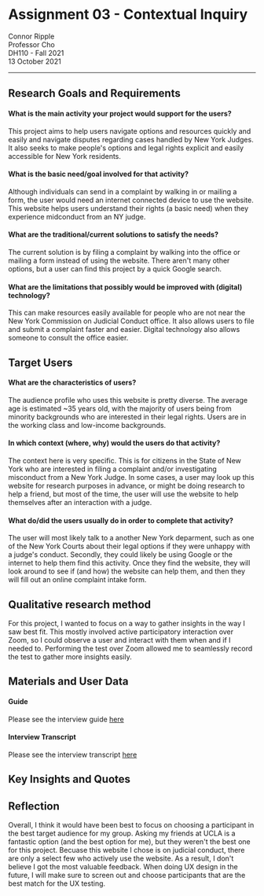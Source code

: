 # Assignment 03 - Contextual Inquiry

Connor Ripple <br>
Professor Cho <br>
DH110 - Fall 2021 <br>
13 October 2021 <br>

---

## Research Goals and Requirements

#### What is the main activity your project would support for the users?

This project aims to help users navigate options and resources quickly and easily and navigate disputes regarding cases handled by New York Judges. It also seeks to make people's options and legal rights explicit and easily accessible for New York residents. 

#### What is the basic need/goal involved for that activity?

Although individuals can send in a complaint by walking in or mailing a form, the user would need an internet connected device to use the website. This website helps users understand their rights (a basic need) when they experience midconduct from an NY judge. 

#### What are the traditional/current solutions to satisfy the needs?

The current solution is by filing a complaint by walking into the office or mailing a form instead of using the website. There aren't many other options, but a user can find this project by a quick Google search. 

#### What are the limitations that possibly would be improved with (digital) technology?

This can make resources easily available for people who are not near the New York Commission on Judicial Conduct office. It also allows users to file and submit a complaint faster and easier. Digital technology also allows someone to consult the office easier. 

## Target Users

#### What are the characteristics of users?

The audience profile who uses this website is pretty diverse. The average age is estimated ~35 years old, with the majority of users being from minority backgrounds who are interested in their legal rights. Users are in the working class and low-income backgrounds. 

#### In which context (where, why) would the users do that activity?

The context here is very specific. This is for citizens in the State of New York who are interested in filing a complaint and/or investigating misconduct from a New York Judge. In some cases, a user may look up this website for research purposes in advance, or might be doing research to help a friend, but most of the time, the user will use the website to help themselves after an interaction with a judge. 

#### What do/did the users usually do in order to complete that activity? 

The user will most likely talk to a another New York deparment, such as one of the New York Courts about their legal options if they were unhappy with a judge's conduct. Secondly, they could likely be using Google or the internet to help them find this activity. Once they find the website, they will look around to see if (and how) the website can help them, and then they will fill out an online complaint intake form. 

## Qualitative research method

For this project, I wanted to focus on a way to gather insights in the way I saw best fit. This mostly involved active participatory interaction over Zoom, so I could observe a user and interact with them when and if I needed to. Performing the test over Zoom allowed me to seamlessly record the test to gather more insights easily. 

## Materials and User Data

#### Guide 

Please see the interview guide [here](https://docs.google.com/document/d/1lmQnBFiLwt9d_rfHNgKAkM60KwaX7C0JsfgmfSadDhg/edit?usp=sharing)

#### Interview Transcript

Please see the interview transcript [here]()

## Key Insights and Quotes


## Reflection

Overall, I think it would have been best to focus on choosing a participant in the best target audience for my group. Asking my friends at UCLA is a fantastic option (and the best option for me), but they weren't the best one for this project. Becuase this website I chose is on judicial conduct, there are only a select few who actively use the website. As a result, I don't believe I got the most valuable feedback. When doing UX design in the future, I will make sure to screen out and choose participants that are the best match for the UX testing. 




